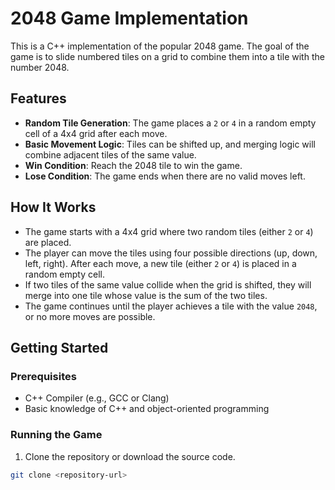 # 2048 Game Implementation

This is a C++ implementation of the popular 2048 game. The goal of the game is to slide numbered tiles on a grid to combine them into a tile with the number 2048.

## Features

- **Random Tile Generation**: The game places a `2` or `4` in a random empty cell of a 4x4 grid after each move.
- **Basic Movement Logic**: Tiles can be shifted up, and merging logic will combine adjacent tiles of the same value.
- **Win Condition**: Reach the 2048 tile to win the game.
- **Lose Condition**: The game ends when there are no valid moves left.

## How It Works

- The game starts with a 4x4 grid where two random tiles (either `2` or `4`) are placed.
- The player can move the tiles using four possible directions (up, down, left, right). After each move, a new tile (either `2` or `4`) is placed in a random empty cell.
- If two tiles of the same value collide when the grid is shifted, they will merge into one tile whose value is the sum of the two tiles.
- The game continues until the player achieves a tile with the value `2048`, or no more moves are possible.

## Getting Started

### Prerequisites

- C++ Compiler (e.g., GCC or Clang)
- Basic knowledge of C++ and object-oriented programming

### Running the Game

1. Clone the repository or download the source code.

```bash
git clone <repository-url>
